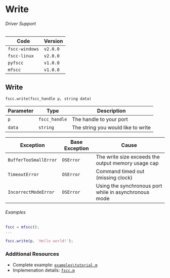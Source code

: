 # Write


###### Driver Support
| Code           | Version
| -------------- | --------
| `fscc-windows` | `v2.0.0` 
| `fscc-linux`   | `v2.0.0` 
| `pyfscc`       | `v1.0.0`
| `mfscc`        | `v1.0.0`


## Write
```fscc.write(fscc_handle p, string data)```

| Parameter      | Type             | Description
| -------------- | ---------------- | -------------------------------------------
| `p`            | `fscc_handle`    | The handle to your port
| `data`         | `string`         | The string you would like to write

| Exception             | Base Exception | Cause
| --------------------- | -------------- | ----------------------------------------------------
| `BufferTooSmallError` | `OSError`      | The write size exceeds the output memory usage cap
| `TimeoutError`        | `OSError`      | Command timed out (missing clock)
| `IncorrectModeError`  | `OSError`      | Using the synchronous port while in asynchronous mode

###### Examples
```MATLAB
fscc = mfscc();
...

fscc.write(p, 'Hello world!');
```


### Additional Resources
- Complete example: [`examples\tutorial.m`](https://github.com/commtech/mfscc/blob/master/examples/tutorial.m)
- Implemenation details: [`fscc.m`](https://github.com/commtech/mfscc/blob/master/mfscc.m)
